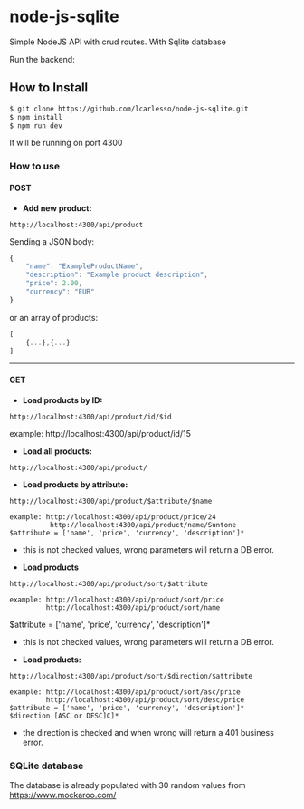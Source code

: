 # node-js-sqlite
Simple NodeJS API with crud routes. With Sqlite database

Run the backend:

## How to Install

```sh
$ git clone https://github.com/lcarlesso/node-js-sqlite.git
$ npm install 
$ npm run dev
```

It will be running on port 4300

### How to use

#### POST
* **Add new product:**
```
http://localhost:4300/api/product
```
Sending a JSON body:
```javascript
{
	"name": "ExampleProductName",
	"description": "Example product description",
	"price": 2.00,
	"currency": "EUR" 
}
```
or an array of products:
```javascript
[
	{...},{...}
]
```

---------------------------------------------

#### GET
* **Load products by ID:**
```
http://localhost:4300/api/product/id/$id
```
example: http://localhost:4300/api/product/id/15


* **Load all products:**
```
http://localhost:4300/api/product/
```

* **Load products by attribute:** 
```
http://localhost:4300/api/product/$attribute/$name

example: http://localhost:4300/api/product/price/24
          http://localhost:4300/api/product/name/Suntone
$attribute = ['name', 'price', 'currency', 'description']*
```
 * this is not checked values, wrong parameters will return a DB error.

* **Load products** 
```
http://localhost:4300/api/product/sort/$attribute

example: http://localhost:4300/api/product/sort/price
         http://localhost:4300/api/product/sort/name
```
$attribute = ['name', 'price', 'currency', 'description']*
 * this is not checked values, wrong parameters will return a DB error.


* **Load products:**
```
http://localhost:4300/api/product/sort/$direction/$attribute
	
example: http://localhost:4300/api/product/sort/asc/price
         http://localhost:4300/api/product/sort/desc/price
$attribute = ['name', 'price', 'currency', 'description']*
$direction [ASC or DESC]C]*
```
* the direction is checked and when wrong will return a 401 business error.

### SQLite database
The database is already populated with 30 random values from https://www.mockaroo.com/
